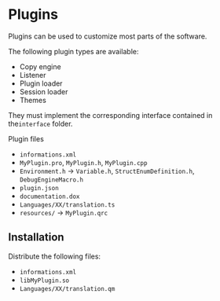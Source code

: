 # Plugins

Plugins can be used to customize most parts of the software.

The following plugin types are available:
- Copy engine
- Listener
- Plugin loader
- Session loader
- Themes

They must implement the corresponding interface contained in the`interface` folder.

Plugin files
- `informations.xml`
- `MyPlugin.pro`, `MyPlugin.h`, `MyPlugin.cpp`
- `Environment.h` -> `Variable.h`, `StructEnumDefinition.h`, `DebugEngineMacro.h`
- `plugin.json`
- `documentation.dox`
- `Languages/XX/translation.ts`
- `resources/` -> `MyPlugin.qrc`

## Installation

Distribute the following files:
- `informations.xml`
- `libMyPlugin.so`
- `Languages/XX/translation.qm`
